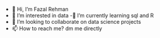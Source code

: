 - 👋 Hi, I’m Fazal Rehman
- 👀 I’m interested in data
-🌱 I’m currently learning sql and R
- 💞️ I’m looking to collaborate on data science projects
- 📫 How to reach me? dm me directly

<!---
estramoe/estramoe is a ✨ special ✨ repository because its `README.md` (this file) appears on your GitHub profile.
You can click the Preview link to take a look at your changes.
--->
